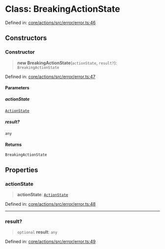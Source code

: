 # Class: BreakingActionState

Defined in: [core/actions/src/error/error.ts:46](https://github.com/LaWebcapsule/orbits/blob/d868a491665847b3fcad6a5fb6cc538d2ad58104/core/actions/src/error/error.ts#L46)

## Constructors

### Constructor

> **new BreakingActionState**(`actionState`, `result?`): `BreakingActionState`

Defined in: [core/actions/src/error/error.ts:47](https://github.com/LaWebcapsule/orbits/blob/d868a491665847b3fcad6a5fb6cc538d2ad58104/core/actions/src/error/error.ts#L47)

#### Parameters

##### actionState

[`ActionState`](../enumerations/ActionState.md)

##### result?

`any`

#### Returns

`BreakingActionState`

## Properties

### actionState

> **actionState**: [`ActionState`](../enumerations/ActionState.md)

Defined in: [core/actions/src/error/error.ts:48](https://github.com/LaWebcapsule/orbits/blob/d868a491665847b3fcad6a5fb6cc538d2ad58104/core/actions/src/error/error.ts#L48)

***

### result?

> `optional` **result**: `any`

Defined in: [core/actions/src/error/error.ts:49](https://github.com/LaWebcapsule/orbits/blob/d868a491665847b3fcad6a5fb6cc538d2ad58104/core/actions/src/error/error.ts#L49)
